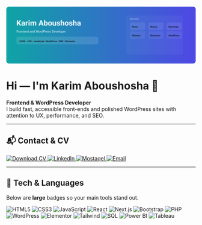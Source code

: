 ![banner](assets/banner-modern.svg)

# Hi — I'm **Karim Aboushosha** 👋  
**Frontend & WordPress Developer**  
I build fast, accessible front-ends and polished WordPress sites with attention to UX, performance, and SEO.

---

## 📬 Contact & CV
<a href="assets/Resume- Karim Aboushosha - Wordpress Developer.pdf" target="_blank" rel="noopener">
  <img alt="Download CV" src="https://img.shields.io/badge/Download%20CV-PDF-0a66c2?style=flat-square&logo=adobeacrobat"/>
</a>
<a href="https://www.linkedin.com/in/karim-aboushosha-822140145/" target="_blank" rel="noopener">
  <img alt="LinkedIn" src="https://img.shields.io/badge/LinkedIn-Connect-0a66c2?style=flat-square&logo=linkedin"/>
</a>
<a href="https://mostaql.com/u/Karim_Shosha96" target="_blank" rel="noopener">
  <img alt="Mostaqel" src="https://img.shields.io/badge/Mostaqel-Profile-2b2b2b?style=flat-square&logo=upwork"/>
</a>
<a href="mailto:karimaboushosha1996@hotmail.com" target="_blank" rel="noopener">
  <img alt="Email" src="https://img.shields.io/badge/Email-karimaboushosha1996%40hotmail.com-c14438?style=flat-square&logo=gmail"/>
</a>

---

## 🔧 Tech & Languages
Below are **large** badges so your main tools stand out.

<div align="left">
  <img alt="HTML5" src="https://img.shields.io/badge/HTML5-%23E34F26.svg?style=for-the-badge&logo=html5&logoColor=white" height="40"/>
  <img alt="CSS3" src="https://img.shields.io/badge/CSS3-%231572B6.svg?style=for-the-badge&logo=css3&logoColor=white" height="40"/>
  <img alt="JavaScript" src="https://img.shields.io/badge/JavaScript-%23F7DF1E.svg?style=for-the-badge&logo=javascript&logoColor=black" height="40"/>
  <img alt="React" src="https://img.shields.io/badge/React-%2361DAFB.svg?style=for-the-badge&logo=react&logoColor=black" height="40"/>
  <img alt="Next.js" src="https://img.shields.io/badge/Next.js-%23000000.svg?style=for-the-badge&logo=next-dot-js&logoColor=white" height="40"/>
  <img alt="Bootstrap" src="https://img.shields.io/badge/Bootstrap-%23752BFF.svg?style=for-the-badge&logo=bootstrap&logoColor=white" height="40"/>
  <img alt="PHP" src="https://img.shields.io/badge/PHP-%237CB8D9.svg?style=for-the-badge&logo=php&logoColor=white" height="40"/>
  <img alt="WordPress" src="https://img.shields.io/badge/WordPress-%23177E86.svg?style=for-the-badge&logo=wordpress&logoColor=white" height="40"/>
  <img alt="Elementor" src="https://img.shields.io/badge/Elementor-%23A30C6E.svg?style=for-the-badge&logo=elementor&logoColor=white" height="40"/>
  <img alt="Tailwind" src="https://img.shields.io/badge/Tailwind-%2338B2AC.svg?style=for-the-badge&logo=tailwindcss&logoColor=white" height="40"/>
  <img alt="SQL" src="https://img.shields.io/badge/SQL-%23007ACC.svg?style=for-the-badge&logo=mysql&logoColor=white" height="40"/>
  <img alt="Power BI" src="https://img.shields.io/badge/Power%20BI-%23F2C811.svg?style=for-the-badge&logo=microsoftpowerbi&logoColor=black" height="40"/>
  <img alt="Tableau" src="https://img.shields.io/badge/Tableau-%233E8CC9.svg?style=for-the-badge&logo=tableau&logoColor=white" height="40"/>
</div>


